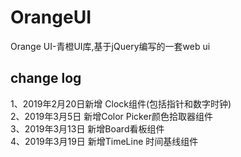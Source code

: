 # OrangeUI
Orange UI-青橙UI库,基于jQuery编写的一套web ui

## change log
1、2019年2月20日新增 Clock组件(包括指针和数字时钟)  
2、2019年3月5日 新增Color Picker颜色拾取器组件  
3、2019年3月13日 新增Board看板组件  
4、2019年3月19日 新增TimeLine 时间基线组件  


